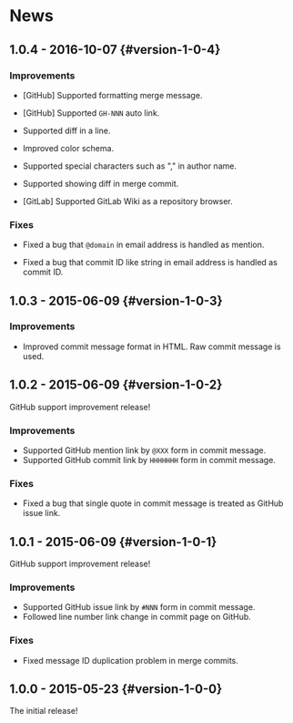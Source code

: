 # News

## 1.0.4 - 2016-10-07 {#version-1-0-4}

### Improvements

  * [GitHub] Supported formatting merge message.

  * [GitHub] Supported `GH-NNN` auto link.

  * Supported diff in a line.

  * Improved color schema.

  * Supported special characters such as "," in author name.

  * Supported showing diff in merge commit.

  * [GitLab] Supported GitLab Wiki as a repository browser.

### Fixes

  * Fixed a bug that `@domain` in email address is handled as mention.

  * Fixed a bug that commit ID like string in email address is handled
    as commit ID.

## 1.0.3 - 2015-06-09 {#version-1-0-3}

### Improvements

  * Improved commit message format in HTML. Raw commit message is used.

## 1.0.2 - 2015-06-09 {#version-1-0-2}

GitHub support improvement release!

### Improvements

  * Supported GitHub mention link by `@XXX` form in commit message.
  * Supported GitHub commit link by `HHHHHHH` form in commit message.

### Fixes

  * Fixed a bug that single quote in commit message is treated as
    GitHub issue link.

## 1.0.1 - 2015-06-09 {#version-1-0-1}

GitHub support improvement release!

### Improvements

  * Supported GitHub issue link by `#NNN` form in commit message.
  * Followed line number link change in commit page on GitHub.

### Fixes

  * Fixed message ID duplication problem in merge commits.

## 1.0.0 - 2015-05-23 {#version-1-0-0}

The initial release!
